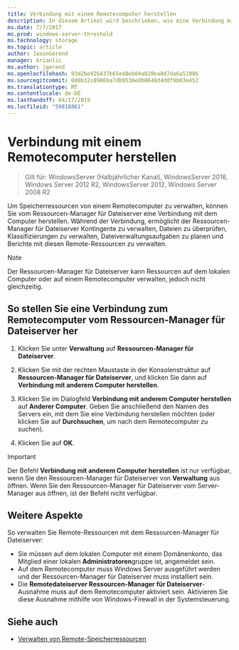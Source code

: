 ```yaml
---
title: Verbindung mit einem Remotecomputer herstellen
description: In diesem Artikel wird beschrieben, wie eine Verbindung mit einem Remotecomputer zum Verwalten von Speicherressourcen vom Ressourcen-Manager für Dateiserver hergestellt wird
ms.date: 7/7/2017
ms.prod: windows-server-threshold
ms.technology: storage
ms.topic: article
author: JasonGerend
manager: brianlic
ms.author: jgerend
ms.openlocfilehash: 93d2be926437b65ed8eb84a828ea0d7da6a51086
ms.sourcegitcommit: 0d0b32c8986ba7db9536e0b8648d4ddf9b03e452
ms.translationtype: MT
ms.contentlocale: de-DE
ms.lasthandoff: 04/17/2019
ms.locfileid: "59818861"
---
```

# <a name="connect-to-a-remote-computer"></a>Verbindung mit einem Remotecomputer herstellen 

> Gilt für: WindowsServer (Halbjährlicher Kanal), WindowsServer 2016, Windows Server 2012 R2, WindowsServer 2012, Windows Server 2008 R2

Um Speicherressourcen von einem Remotecomputer zu verwalten, können Sie vom Ressourcen-Manager für Dateiserver eine Verbindung mit dem Computer herstellen. Während der Verbindung, ermöglicht der Ressourcen-Manager für Dateiserver Kontingente zu verwalten, Dateien zu überprüfen, Klassifizierungen zu verwalten, Dateiverwaltungsaufgaben zu planen und Berichte mit diesen Remote-Ressourcen zu verwalten.

> [!Note]
> Der Ressourcen-Manager für Dateiserver kann Ressourcen auf dem lokalen Computer oder auf einem Remotecomputer verwalten, jedoch nicht gleichzeitig.

## <a name="to-connect-to-a-remote-computer-from-file-server-resource-manager"></a>So stellen Sie eine Verbindung zum Remotecomputer vom Ressourcen-Manager für Dateiserver her

1.  Klicken Sie unter **Verwaltung** auf **Ressourcen-Manager für Dateiserver**.

2.  Klicken Sie mit der rechten Maustaste in der Konsolenstruktur auf **Ressourcen-Manager für Dateiserver**, und klicken Sie dann auf **Verbindung mit anderem Computer herstellen**.

3.  Klicken Sie im Dialogfeld **Verbindung mit anderem Computer herstellen** auf **Anderer Computer**. Geben Sie anschließend den Namen des Servers ein, mit dem Sie eine Verbindung herstellen möchten (oder klicken Sie auf **Durchsuchen**, um nach dem Remotecomputer zu suchen).

4.  Klicken Sie auf **OK**.

> [!Important]
> Der Befehl **Verbindung mit anderem Computer herstellen** ist nur verfügbar, wenn Sie den Ressourcen-Manager für Dateiserver von **Verwaltung** aus öffnen. Wenn Sie den Ressourcen-Manager für Dateiserver vom Server-Manager aus öffnen, ist der Befehl nicht verfügbar.

## <a name="additional-considerations"></a>Weitere Aspekte

So verwalten Sie Remote-Ressourcen mit dem Ressourcen-Manager für Dateiserver:

-   Sie müssen auf dem lokalen Computer mit einem Domänenkonto, das Mitglied einer lokalen **Administratoren**gruppe ist, angemeldet sein.
-   Auf dem Remotecomputer muss Windows Server ausgeführt werden und der Ressourcen-Manager für Dateiserver muss installiert sein.
-   Die **Remotedateiserver Ressourcen-Manager für Dateiserver**-Ausnahme muss auf dem Remotecomputer aktiviert sein. Aktivieren Sie diese Ausnahme mithilfe von Windows-Firewall in der Systemsteuerung.

## <a name="see-also"></a>Siehe auch

-   [Verwalten von Remote-Speicherressourcen](managing-remote-storage-resources.md)